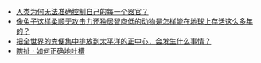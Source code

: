 + [人类为何无法准确控制自己的每一个器官？](https://daily.zhihu.com/story/9780364)
+ [像兔子这样柔顺无攻击力还独居智商低的动物是怎样能在地球上存活这么多年的？](https://daily.zhihu.com/story/9780383)
+ [把全世界的粪便集中排放到太平洋的正中心，会发生什么事情？](https://daily.zhihu.com/story/9780391)
+ [瞎扯 · 如何正确地吐槽](https://daily.zhihu.com/story/9780354)
